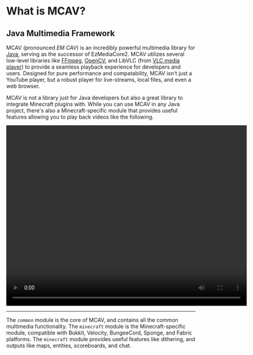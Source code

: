 # What is MCAV?
## Java Multimedia Framework
MCAV (pronounced *EM CAV*) is an incredibly powerful multimedia library for [Java](https://www.java.com/en/), serving 
as the successor of EzMediaCore2. MCAV utilizes several low-level libraries like [FFmpeg](https://ffmpeg.org/), 
[OpenCV](https://opencv.org/), and LibVLC (from [VLC media player](https://www.videolan.org/vlc/)) to provide a seamless playback experience for developers and
users. Designed for pure performance and compatability, MCAV isn't just a YouTube player, but a robust player for
live-streams, local files, and even a web browser.

MCAV is not a library just for Java developers but also a great library to integrate Minecraft plugins with. While you
can use MCAV in any Java project, there's also a Minecraft-specific module that provides useful features allowing you
to play back videos like the following.

<video width="640" height="480" controls>
  <source src="https://user-images.githubusercontent.com/40838203/132433665-a675fc35-e31f-4044-a960-ce46a8fb7df5.mp4" type="video/mp4">
  Your browser does not support the video tag.
</video>

---

The `common` module is the core of MCAV, and contains all the common multimedia functionality. The `minecraft` module is
the Minecraft-specific module, compatible with Bukkit, Velocity, BungeeCord, Sponge, and Fabric platforms. The
`minecraft` module provides useful features like dithering, and outputs like maps, entities, scoreboards, and chat.